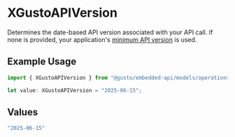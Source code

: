 # XGustoAPIVersion

Determines the date-based API version associated with your API call. If none is provided, your application's [minimum API version](https://docs.gusto.com/embedded-payroll/docs/api-versioning#minimum-api-version) is used.

## Example Usage

```typescript
import { XGustoAPIVersion } from "@gusto/embedded-api/models/operations/getv1locationslocationid.js";

let value: XGustoAPIVersion = "2025-06-15";
```

## Values

```typescript
"2025-06-15"
```